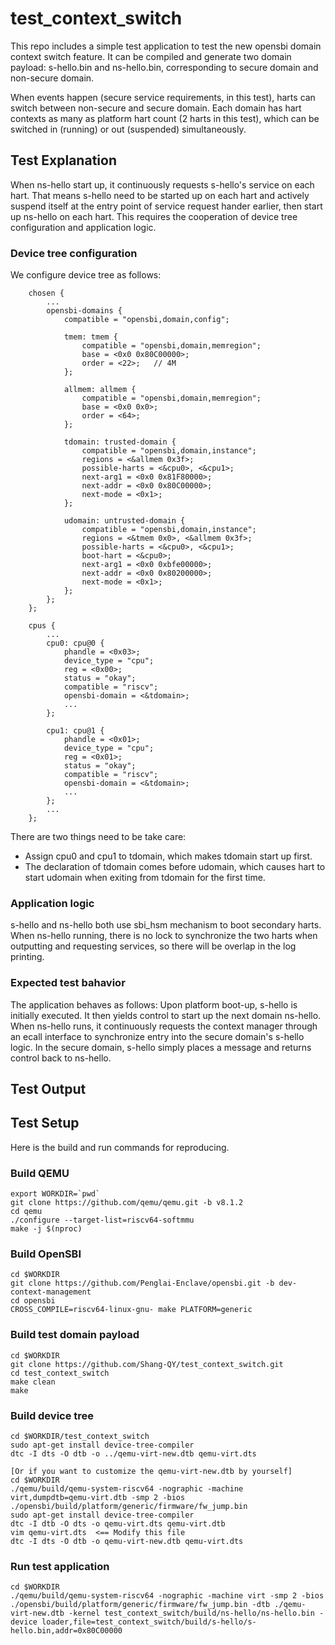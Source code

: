# test_context_switch

This repo includes a simple test application to test the new opensbi domain
context switch feature. It can be compiled and generate two domain payload:
s-hello.bin and ns-hello.bin, corresponding to secure domain and non-secure
domain.

When events happen (secure service requirements, in this test), harts can
switch between non-secure and secure domain. Each domain has hart contexts
as many as platform hart count (2 harts in this test), which can be switched
in (running) or out (suspended) simultaneously.

## Test Explanation

When ns-hello start up, it continuously requests s-hello's service on each
hart. That means s-hello need to be started up on each hart and actively
suspend itself at the entry point of service request hander earlier, then
start up ns-hello on each hart. This requires the cooperation of device tree
configuration and application logic.

### Device tree configuration

We configure device tree as follows:

```
	chosen {
		...
		opensbi-domains {
			compatible = "opensbi,domain,config";

			tmem: tmem {
				compatible = "opensbi,domain,memregion";
				base = <0x0 0x80C00000>;
				order = <22>;   // 4M
			};

			allmem: allmem {
				compatible = "opensbi,domain,memregion";
				base = <0x0 0x0>;
				order = <64>;
			};

			tdomain: trusted-domain {
				compatible = "opensbi,domain,instance";
				regions = <&allmem 0x3f>;
				possible-harts = <&cpu0>, <&cpu1>;
				next-arg1 = <0x0 0x81F80000>;
				next-addr = <0x0 0x80C00000>;
				next-mode = <0x1>;
			};

			udomain: untrusted-domain {
				compatible = "opensbi,domain,instance";
				regions = <&tmem 0x0>, <&allmem 0x3f>;
				possible-harts = <&cpu0>, <&cpu1>;
                boot-hart = <&cpu0>;
				next-arg1 = <0x0 0xbfe00000>;
				next-addr = <0x0 0x80200000>;
				next-mode = <0x1>;
			};
		};
	};

	cpus {
        ...
		cpu0: cpu@0 {
			phandle = <0x03>;
			device_type = "cpu";
			reg = <0x00>;
			status = "okay";
			compatible = "riscv";
			opensbi-domain = <&tdomain>;
            ...
		};

		cpu1: cpu@1 {
			phandle = <0x01>;
			device_type = "cpu";
			reg = <0x01>;
			status = "okay";
			compatible = "riscv";
			opensbi-domain = <&tdomain>;
            ...
		};
        ...
    };
```

There are two things need to be take care:
- Assign cpu0 and cpu1 to tdomain, which makes tdomain start up first.
- The declaration of tdomain comes before udomain, which causes hart to start udomain when exiting from tdomain for the first time.

### Application logic

s-hello and ns-hello both use sbi_hsm mechanism to boot secondary harts.
When ns-hello running, there is no lock to synchronize the two harts when outputting and requesting services, so there will be overlap in the log printing.

### Expected test bahavior

The application behaves as follows: Upon platform boot-up, s-hello is
initially executed. It then yields control to start up the next domain
ns-hello. When ns-hello runs, it continuously requests the context manager
through an ecall interface to synchronize entry into the secure domain's
s-hello logic. In the secure domain, s-hello simply places a message and
returns control back to ns-hello.

## Test Output



## Test Setup

Here is the build and run commands for reproducing.

### Build QEMU
```
export WORKDIR=`pwd`
git clone https://github.com/qemu/qemu.git -b v8.1.2
cd qemu
./configure --target-list=riscv64-softmmu
make -j $(nproc)
```

### Build OpenSBI
```
cd $WORKDIR
git clone https://github.com/Penglai-Enclave/opensbi.git -b dev-context-management
cd opensbi
CROSS_COMPILE=riscv64-linux-gnu- make PLATFORM=generic
```

### Build test domain payload
```
cd $WORKDIR
git clone https://github.com/Shang-QY/test_context_switch.git
cd test_context_switch
make clean
make
```

### Build device tree
```
cd $WORKDIR/test_context_switch
sudo apt-get install device-tree-compiler
dtc -I dts -O dtb -o ../qemu-virt-new.dtb qemu-virt.dts

[Or if you want to customize the qemu-virt-new.dtb by yourself]
cd $WORKDIR
./qemu/build/qemu-system-riscv64 -nographic -machine virt,dumpdtb=qemu-virt.dtb -smp 2 -bios ./opensbi/build/platform/generic/firmware/fw_jump.bin
sudo apt-get install device-tree-compiler
dtc -I dtb -O dts -o qemu-virt.dts qemu-virt.dtb
vim qemu-virt.dts  <== Modify this file 
dtc -I dts -O dtb -o qemu-virt-new.dtb qemu-virt.dts
```

### Run test application
```
cd $WORKDIR
./qemu/build/qemu-system-riscv64 -nographic -machine virt -smp 2 -bios ./opensbi/build/platform/generic/firmware/fw_jump.bin -dtb ./qemu-virt-new.dtb -kernel test_context_switch/build/ns-hello/ns-hello.bin -device loader,file=test_context_switch/build/s-hello/s-hello.bin,addr=0x80C00000
```
